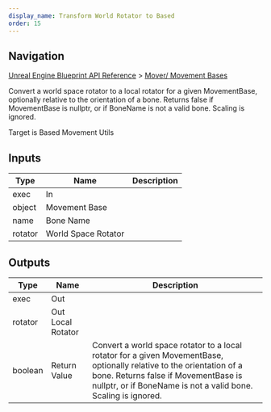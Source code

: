 ```yaml
---
display_name: Transform World Rotator to Based
order: 15
---
```

## Navigation

[Unreal Engine Blueprint API Reference](https://dev.epicgames.com/documentation/en-us/unreal-engine/BlueprintAPI) > [Mover/ Movement Bases](https://dev.epicgames.com/documentation/en-us/unreal-engine/BlueprintAPI/Mover_MovementBases)

Convert a world space rotator to a local rotator for a given MovementBase, optionally relative to the orientation of a bone. Returns false if MovementBase is nullptr, or if BoneName is not a valid bone. Scaling is ignored.

Target is Based Movement Utils

## Inputs

| Type | Name | Description |
| --- | --- | --- |
| exec | In |  |
| object | Movement Base |  |
| name | Bone Name |  |
| rotator | World Space Rotator |  |

## Outputs

| Type | Name | Description |
| --- | --- | --- |
| exec | Out |  |
| rotator | Out Local Rotator |  |
| boolean | Return Value | Convert a world space rotator to a local rotator for a given MovementBase, optionally relative to the orientation of a bone. Returns false if MovementBase is nullptr, or if BoneName is not a valid bone. Scaling is ignored. |
